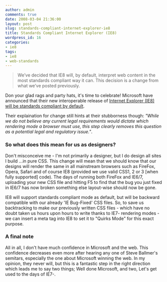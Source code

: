 ```yaml
---
author: admin
comments: true
date: 2008-03-04 21:36:00
layout: post
slug: standards-compliant-internet-explorer-ie8
title: Standards Compliant Internet Explorer (IE8)
wordpress_id: 16
categories:
- ie8
tags:
- ie8
- web-standards
---
```


> We’ve decided that IE8 will, by default, interpret web content in the most standards compliant way it can. This decision is a change from what we’ve posted previously.

Don your glad rags and party hats, it's time to celebrate! Microsoft have announced that their new interoperable release of [Internet Explorer (IE8) will be standards compliant by default](http://blogs.msdn.com/ie/archive/2008/03/03/microsoft-s-interoperability-principles-and-ie8.aspx).

Their explaination for change still hints at their stubborness though: _"While we do not believe any current legal requirements would dictate which rendering mode a browser must use, this step clearly removes this question as a potential legal and regulatory issue."_.

### So what does this mean for us as designers?

Don't misconceive me - I'm not primarily a designer, but I do design all sites I build ...in pure CSS. This change will mean that we should know that our designs will render the same in all mainstream browsers such as FireFox, Opera, Safari and of course IE8 (provided we use valid CSS1, 2 or 3 [when fully supported] code). The days of running both FireFox and IE6/7, uploading your new CSS file and hitting F5 to find that the bug you just fixed in IE6/7 has now broken something else layout-wise should now be gone.

IE8 will support standards compliant mode as default, but will be backward compatible with our already 'IE Bug-Fixed' CSS files. So, to save us backtracking to make our previously written CSS files - which have no doubt taken us hours upon hours to write thanks to IE7- rendering modes - we can insert a meta tag into IE8 to set it to "Quirks Mode" for this exact purpose.

### A final note

All in all, I don't have much confidence in Microsoft and the web. This confidence decreases even more after hearing any one of Steve Ballmer's semitars, especially the one about Microsoft winning the web. In my opinion, they never will, but this is a fantastic step in the right direction which leads me to say two things; Well done Microsoft, and two, Let's get used to the days of IE7-.